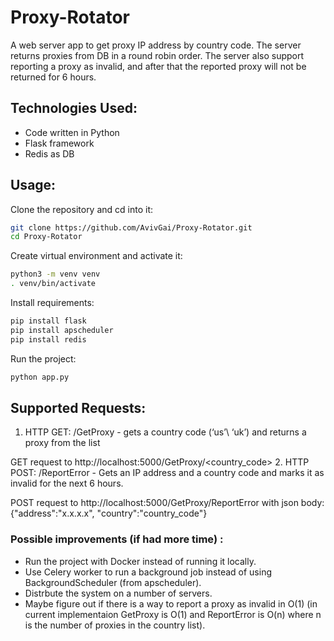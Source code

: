 # Proxy-Rotator
A web server app to get proxy IP address by country code. The server returns proxies from DB in a round robin order. The server also support reporting a proxy as invalid, and after that the reported proxy will not be returned for 6 hours.
## Technologies Used:
* Code written in Python
* Flask framework
* Redis as DB

## Usage:
Clone the repository and cd into it:
```bash
git clone https://github.com/AvivGai/Proxy-Rotator.git
cd Proxy-Rotator
```
Create virtual environment and activate it:
```bash
python3 -m venv venv
. venv/bin/activate
```
Install requirements:
```bash
pip install flask
pip install apscheduler
pip install redis
```
Run the project:
```bash
python app.py
```

## Supported Requests:
1. HTTP GET: /GetProxy - gets a country code (‘us’\ ‘uk’) and returns a proxy from the list

GET request to http://localhost:5000/GetProxy/<country_code>
2. HTTP POST: /ReportError - Gets an IP address and a country code and marks it as invalid for the next 6 hours.

POST request to http://localhost:5000/GetProxy/ReportError with json body: {"address":"x.x.x.x", "country":"country_code"} 


### Possible improvements (if had more time) :
* Run the project with Docker instead of running it locally.
* Use Celery worker to run a background job instead of using BackgroundScheduler (from apscheduler).
* Distrbute the system on a number of servers.
* Maybe figure out if there is a way to report a proxy as invalid in O(1) (in current implementaion GetProxy is O(1) and ReportError is O(n) where n is the number of proxies in the country list).
